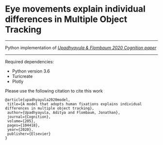 # Eye movements explain individual differences in Multiple Object Tracking

***

 Python implementation of *[Upadhyayula & Flombaum 2020 Cognition paper](https://www.sciencedirect.com/science/article/pii/S0010027720302377?casa_token=59UsBP6wuT0AAAAA:imYhSzvZYPiGnyvbecfpPzZLiUZfRZbdl1TKR9AMySd1K1LZW6C52KdRul8lwwA-dchWcZWB)*
 
 ***
 
 Required dependencies:
 * Python version 3.6
 * Turicreate
 * Plotly
 
 Please use the following citation to cite this work
 
 ```
 @article{upadhyayula2020model,
  title={A model that adopts human fixations explains individual differences in multiple object tracking},
  author={Upadhyayula, Aditya and Flombaum, Jonathan},
  journal={Cognition},
  volume={205},
  pages={104418},
  year={2020},
  publisher={Elsevier}
}
```
